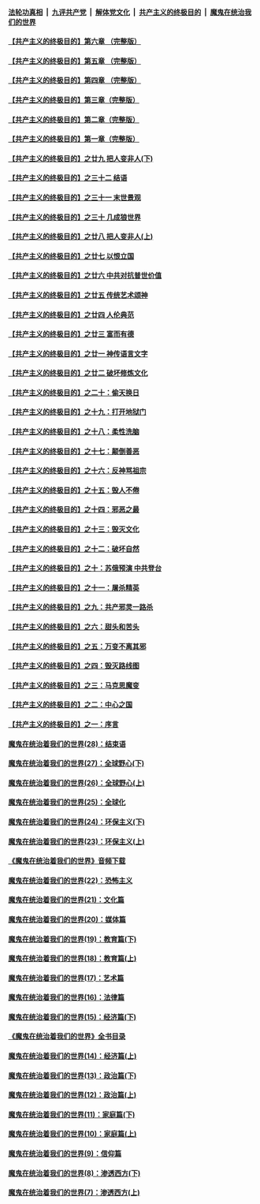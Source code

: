 

####  [法轮功真相](../../../../basic/blob/master/README.md?t=06171231) &nbsp;|&nbsp; [九评共产党](../../../../9ping.md/blob/master/README.md?t=06171231) &nbsp;|&nbsp; [解体党文化](../../../../jtdwh.md/blob/master/README.md?t=06171231)  &nbsp;|&nbsp; [共产主义的终极目的](../../../../gczydzjmd.md/blob/master/README.md?t=06171231) &nbsp;|&nbsp; [魔鬼在统治我们的世界](../../../../mgztzwmdsj.md/blob/master/README.md?t=06171231) 

#### [【共产主义的终极目的】第六章 （完整版）](../pages/nsc422/n11428913.md?t=06171231) 

#### [【共产主义的终极目的】第五章 （完整版）](../pages/nsc422/n11428912.md?t=06171231) 

#### [【共产主义的终极目的】第四章 （完整版）](../pages/nsc422/n11428907.md?t=06171231) 

#### [【共产主义的终极目的】第三章（完整版）](../pages/nsc422/n11428848.md?t=06171231) 

#### [【共产主义的终极目的】第二章（完整版）](../pages/nsc422/n11428831.md?t=06171231) 

#### [【共产主义的终极目的】第一章（完整版）](../pages/nsc422/n11417651.md?t=06171231) 

#### [【共产主义的终极目的】之廿九 把人变非人(下)](../pages/nsc422/n11344140.md?t=06171231) 

#### [【共产主义的终极目的】之三十二 结语](../pages/nsc422/n11360535.md?t=06171231) 

#### [【共产主义的终极目的】之三十一 末世景观](../pages/nsc422/n11351129.md?t=06171231) 

#### [【共产主义的终极目的】之三十 几成狼世界](../pages/nsc422/n11348280.md?t=06171231) 

#### [【共产主义的终极目的】之廿八 把人变非人(上)](../pages/nsc422/n11340492.md?t=06171231) 

#### [【共产主义的终极目的】之廿七 以恨立国](../pages/nsc422/n11336944.md?t=06171231) 

#### [【共产主义的终极目的】之廿六 中共对抗普世价值](../pages/nsc422/n11324785.md?t=06171231) 

#### [【共产主义的终极目的】之廿五 传统艺术颂神](../pages/nsc422/n11296396.md?t=06171231) 

#### [【共产主义的终极目的】之廿四 人伦典范](../pages/nsc422/n11296397.md?t=06171231) 

#### [【共产主义的终极目的】之廿三 富而有德](../pages/nsc422/n11283598.md?t=06171231) 

#### [【共产主义的终极目的】之廿一 神传语言文字](../pages/nsc422/n11263265.md?t=06171231) 

#### [【共产主义的终极目的】之廿二 破坏修炼文化](../pages/nsc422/n11245728.md?t=06171231) 

#### [【共产主义的终极目的】之二十：偷天换日](../pages/nsc422/n11238846.md?t=06171231) 

#### [【共产主义的终极目的】之十九：打开地狱门](../pages/nsc422/n11206376.md?t=06171231) 

#### [【共产主义的终极目的】之十八：柔性洗脑](../pages/nsc422/n11199994.md?t=06171231) 

#### [【共产主义的终极目的】之十七：颠倒善恶](../pages/nsc422/n11179782.md?t=06171231) 

#### [【共产主义的终极目的】之十六：反神骂祖宗](../pages/nsc422/n11166798.md?t=06171231) 

#### [【共产主义的终极目的】之十五：毁人不倦](../pages/nsc422/n11166792.md?t=06171231) 

#### [【共产主义的终极目的】之十四：邪恶之最](../pages/nsc422/n11150249.md?t=06171231) 

#### [【共产主义的终极目的】之十三：毁灭文化](../pages/nsc422/n11135227.md?t=06171231) 

#### [【共产主义的终极目的】之十二：破坏自然](../pages/nsc422/n11135214.md?t=06171231) 

#### [【共产主义的终极目的】之十：苏俄预演 中共登台](../pages/nsc422/n11118424.md?t=06171231) 

#### [【共产主义的终极目的】之十一：屠杀精英](../pages/nsc422/n11118442.md?t=06171231) 

#### [【共产主义的终极目的】之九：共产邪灵一路杀](../pages/nsc422/n11114139.md?t=06171231) 

#### [【共产主义的终极目的】之六：甜头和苦头](../pages/nsc422/n11096971.md?t=06171231) 

#### [【共产主义的终极目的】之五：万变不离其邪](../pages/nsc422/n11091285.md?t=06171231) 

#### [【共产主义的终极目的】之四：毁灭路线图](../pages/nsc422/n11086284.md?t=06171231) 

#### [【共产主义的终极目的】之三：马克思魔变](../pages/nsc422/n11061941.md?t=06171231) 

#### [【共产主义的终极目的】之二：中心之国](../pages/nsc422/n11047728.md?t=06171231) 

#### [【共产主义的终极目的】之一：序言](../pages/nsc422/n11086077.md?t=06171231) 

#### [魔鬼在统治着我们的世界(28)：结束语](../pages/nsc422/n10936246.md?t=06171231) 

#### [魔鬼在统治着我们的世界(27)：全球野心(下)](../pages/nsc422/n10928319.md?t=06171231) 

#### [魔鬼在统治着我们的世界(26)：全球野心(上)](../pages/nsc422/n10900318.md?t=06171231) 

#### [魔鬼在统治着我们的世界(25)：全球化](../pages/nsc422/n10788205.md?t=06171231) 

#### [魔鬼在统治着我们的世界(24)：环保主义(下)](../pages/nsc422/n10695307.md?t=06171231) 

#### [魔鬼在统治着我们的世界(23)：环保主义(上)](../pages/nsc422/n10688613.md?t=06171231) 

#### [《魔鬼在统治着我们的世界》音频下载](../pages/nsc422/n10635553.md?t=06171231) 

#### [魔鬼在统治着我们的世界(22)：恐怖主义](../pages/nsc422/n10614727.md?t=06171231) 

#### [魔鬼在统治着我们的世界(21)：文化篇](../pages/nsc422/n10597706.md?t=06171231) 

#### [魔鬼在统治着我们的世界(20)：媒体篇](../pages/nsc422/n10586579.md?t=06171231) 

#### [魔鬼在统治着我们的世界(19)：教育篇(下)](../pages/nsc422/n10564808.md?t=06171231) 

#### [魔鬼在统治着我们的世界(18)：教育篇(上)](../pages/nsc422/n10526970.md?t=06171231) 

#### [魔鬼在统治着我们的世界(17)：艺术篇](../pages/nsc422/n10499093.md?t=06171231) 

#### [魔鬼在统治着我们的世界(16)：法律篇](../pages/nsc422/n10485969.md?t=06171231) 

#### [魔鬼在统治着我们的世界(15)：经济篇(下)](../pages/nsc422/n10469975.md?t=06171231) 

#### [《魔鬼在统治着我们的世界》全书目录](../pages/nsc422/n10464261.md?t=06171231) 

#### [魔鬼在统治着我们的世界(14)：经济篇(上)](../pages/nsc422/n10457370.md?t=06171231) 

#### [魔鬼在统治着我们的世界(13)：政治篇(下)](../pages/nsc422/n10448270.md?t=06171231) 

#### [魔鬼在统治着我们的世界(12)：政治篇(上)](../pages/nsc422/n10444576.md?t=06171231) 

#### [魔鬼在统治着我们的世界(11)：家庭篇(下)](../pages/nsc422/n10440961.md?t=06171231) 

#### [魔鬼在统治着我们的世界(10)：家庭篇(上)](../pages/nsc422/n10435448.md?t=06171231) 

#### [魔鬼在统治着我们的世界(9)：信仰篇](../pages/nsc422/n10432159.md?t=06171231) 

#### [魔鬼在统治着我们的世界(8)：渗透西方(下)](../pages/nsc422/n10429603.md?t=06171231) 

#### [魔鬼在统治着我们的世界(7)：渗透西方(上)](../pages/nsc422/n10426013.md?t=06171231) 

